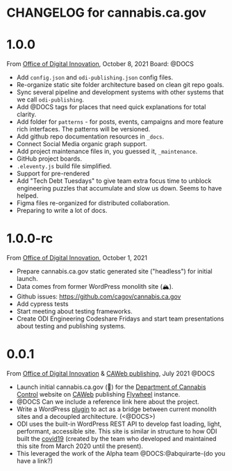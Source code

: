 # CHANGELOG for cannabis.ca.gov

# 1.0.0
From [Office of Digital Innovation](https://digital.ca.gov), October 8, 2021
Board: @DOCS
* Add `config.json` and `odi-publishing.json` config files.
* Re-organize static site folder architecture based on clean git repo goals.
* Sync several pipeline and development systems with other systems that we call `odi-publishing`.
* Add @DOCS tags for places that need quick explanations for total clarity.
* Add folder for `patterns` - for posts, events, campaigns and more feature rich interfaces. The patterns will be versioned.
* Add github repo documentation resources in `_docs`.
* Connect Social Media organic graph support.
* Add project maintenance files in, you guessed it, `_maintenance`.
* GitHub project boards.
* `.eleventy.js` build file simplified.
* Support for pre-rendered
* Add "Tech Debt Tuesdays" to give team extra focus time to unblock engineering puzzles that accumulate and slow us down. Seems to have helped.
* Figma files re-organized for distributed collaboration. 
* Preparing to write a lot of docs.

# 1.0.0-rc
From [Office of Digital Innovation](https://digital.ca.gov), October 1, 2021
* Prepare cannabis.ca.gov static generated site ("headless") for initial launch. 
* Data comes from former WordPress monolith site (🏔).
* Github issues: https://github.com/cagov/cannabis.ca.gov
* Add cypress tests
* Start meeting about testing frameworks.
* Create ODI Engineering Codeshare Fridays and start team presentations about testing and publishing systems. 

# 0.0.1
From [Office of Digital Innovation](https://digital.ca.gov) & [CAWeb publishing](https://caweb.cdt.ca.gov/), July 2021 @DOCS
* Launch initial cannabis.ca.gov (🍃) for the [Department of Cannabis Control](https://cannabis.ca.gov) website on [CAWeb](https://caweb.cdt.ca.gov/) publishing [Flywheel](https://getflywheel.com/) instance.
* @DOCS Can we include a reference link here about the project.
* Write a WordPress [plugin](https://github.com/ca-design-system-gutenberg-blocks) to act as a bridge between current monolith sites and a decoupled architecture. (<@DOCS>) 
* ODI uses the built-in WordPress REST API to develop fast loading, light, performant, accessible site. This site is similar in structure to how ODI built the [covid19](https://covid19.ca.gov) (created by the team who developed and maintained this site from March 2020 until the present). 
* This leveraged the work of the Alpha team @DOCS:@abquirarte-(do you have a link?)
